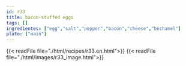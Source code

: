 ```yaml
---
id: r33
title: bacon-stuffed eggs
tags: []
ingredientes: ["egg","salt","pepper","bacon","cheese","bechamel"]
plato: ["main"]
---
```


{{< readFile file="./html/recipes/r33.en.html">}}
{{< readFile file="./html/images/r33_image.html">}}